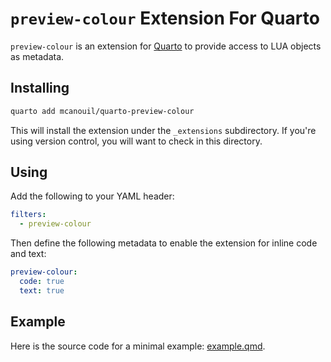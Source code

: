 # `preview-colour` Extension For Quarto

`preview-colour` is an extension for [Quarto](https://quarto.org) to provide access to LUA objects as metadata.

## Installing

```bash
quarto add mcanouil/quarto-preview-colour
```

This will install the extension under the `_extensions` subdirectory.
If you're using version control, you will want to check in this directory.

## Using

Add the following to your YAML header:

```yaml
filters:
  - preview-colour
```

Then define the following metadata to enable the extension for inline code and text:

```yaml
preview-colour:
  code: true
  text: true
```

## Example

Here is the source code for a minimal example: [example.qmd](example.qmd).
